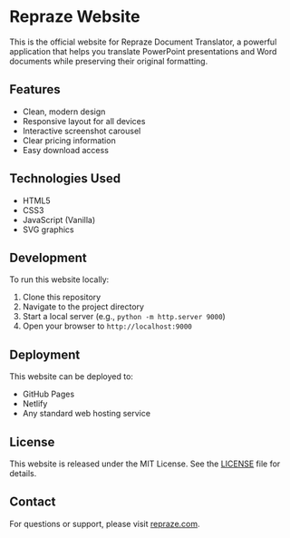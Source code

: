 # Repraze Website

This is the official website for Repraze Document Translator, a powerful application that helps you translate PowerPoint presentations and Word documents while preserving their original formatting.

## Features

- Clean, modern design
- Responsive layout for all devices
- Interactive screenshot carousel
- Clear pricing information
- Easy download access

## Technologies Used

- HTML5
- CSS3
- JavaScript (Vanilla)
- SVG graphics

## Development

To run this website locally:

1. Clone this repository
2. Navigate to the project directory
3. Start a local server (e.g., `python -m http.server 9000`)
4. Open your browser to `http://localhost:9000`

## Deployment

This website can be deployed to:

- GitHub Pages
- Netlify
- Any standard web hosting service

## License

This website is released under the MIT License. See the [LICENSE](LICENSE) file for details.

## Contact

For questions or support, please visit [repraze.com](https://repraze.com).
